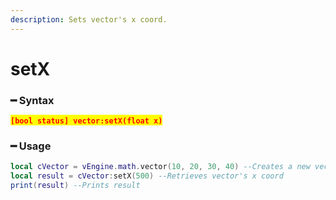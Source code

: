 ```yaml
---
description: Sets vector's x coord.
---
```


# setX

### ━ Syntax

<mark style="color:red;">**`[bool status] vector:setX(float x)`**</mark>

### ━ Usage

```lua
local cVector = vEngine.math.vector(10, 20, 30, 40) --Creates a new vector
local result = cVector:setX(500) --Retrieves vector's x coord
print(result) --Prints result
```
